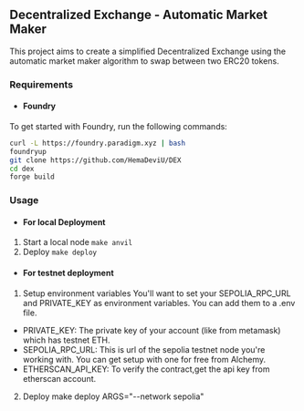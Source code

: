 ## Decentralized Exchange - Automatic Market Maker

This project aims to create a simplified Decentralized Exchange using the automatic market maker algorithm to swap between two ERC20 tokens.

### Requirements
- #### Foundry

To get started with Foundry, run the following commands:

```bash
curl -L https://foundry.paradigm.xyz | bash
foundryup
git clone https://github.com/HemaDeviU/DEX
cd dex
forge build
```

### Usage
- #### For local Deployment

1.  Start a local node
```make anvil```
2.  Deploy
```make deploy```

- #### For testnet deployment

1. Setup environment variables
You'll want to set your SEPOLIA_RPC_URL and PRIVATE_KEY as environment variables. You can add them to a .env file.

- PRIVATE_KEY: The private key of your account (like from metamask) which has testnet ETH.
- SEPOLIA_RPC_URL: This is url of the sepolia testnet node you're working with. You can get setup with one for free from Alchemy.
- ETHERSCAN_API_KEY: To verify the contract,get the api key from etherscan account.

2. Deploy
make deploy ARGS="--network sepolia"








